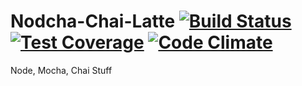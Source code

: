 # Nodcha-Chai-Latte [![Build Status](https://travis-ci.org/5nFCpy7Pqed9D3E99P6a/thisisatest.svg?branch=master)](https://travis-ci.org/5nFCpy7Pqed9D3E99P6a/thisisatest) [![Test Coverage](https://codeclimate.com/github/5nFCpy7Pqed9D3E99P6a/thisisatest/badges/coverage.svg)](https://codeclimate.com/github/5nFCpy7Pqed9D3E99P6a/thisisatest/coverage) [![Code Climate](https://codeclimate.com/github/5nFCpy7Pqed9D3E99P6a/thisisatest/badges/gpa.svg)](https://codeclimate.com/github/5nFCpy7Pqed9D3E99P6a/thisisatest)
Node, Mocha, Chai Stuff

